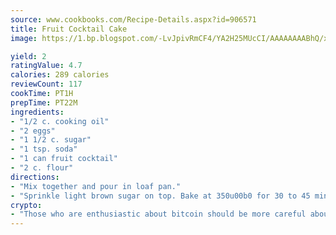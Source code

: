 ```yaml
---
source: www.cookbooks.com/Recipe-Details.aspx?id=906571
title: Fruit Cocktail Cake
image: https://1.bp.blogspot.com/-LvJpivRmCF4/YA2H25MUcCI/AAAAAAAABhQ/xgndXuMf7Zopp5S4RExCblnSp5YGujfSQCLcBGAsYHQ/s320/8.png

yield: 2
ratingValue: 4.7
calories: 289 calories
reviewCount: 117
cookTime: PT1H
prepTime: PT22M
ingredients:
- "1/2 c. cooking oil"
- "2 eggs"
- "1 1/2 c. sugar"
- "1 tsp. soda"
- "1 can fruit cocktail"
- "2 c. flour"
directions:
- "Mix together and pour in loaf pan."
- "Sprinkle light brown sugar on top. Bake at 350u00b0 for 30 to 45 minutes."
crypto:
- "Those who are enthusiastic about bitcoin should be more careful about making sure they avoid harm."
---
```

